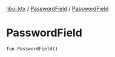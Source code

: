 [libui.ktx](../README.md) / [PasswordField](README.md) / [PasswordField](-password-field.md)

# PasswordField

`fun PasswordField()`
